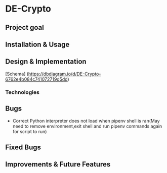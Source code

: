 # DE-Crypto

## Project goal


## Installation & Usage

## Design & Implementation
[Schema] (https://dbdiagram.io/d/DE-Crypto-6762e4b084c741072719d5dd)



### Technologies


## Bugs
* Correct Python interpreter does not load when pipenv shell is ran(May need to remove environment,exit shell and run pipenv commands again for script to run)


## Fixed Bugs


## Improvements & Future Features







